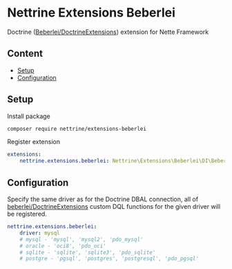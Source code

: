 # Nettrine Extensions Beberlei

Doctrine ([Beberlei/DoctrineExtensions](https://github.com/beberlei/DoctrineExtensions)) extension for Nette Framework

## Content

- [Setup](#setup)
- [Configuration](#configuration)

## Setup

Install package

```bash
composer require nettrine/extensions-beberlei
```

Register extension

```yaml
extensions:
    nettrine.extensions.beberlei: Nettrine\Extensions\Beberlei\DI\BeberleiBehaviorExtension
```

## Configuration

Specify the same driver as for the Doctrine DBAL connection, all of [beberlei/DoctrineExtensions](https://github.com/beberlei/DoctrineExtensions) custom DQL functions for the given driver will be registered.

```yaml
nettrine.extensions.beberlei:
    driver: mysql
    # mysql - 'mysql', 'mysql2', 'pdo_mysql'
    # oracle - 'oci8', 'pdo_oci'
    # sqlite - 'sqlite', 'sqlite3', 'pdo_sqlite'
    # postgre - 'pgsql', 'postgres', 'postgresql', 'pdo_pgsql'
```
